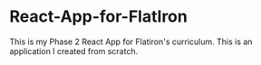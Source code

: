 # React-App-for-FlatIron
This is my Phase 2 React App for Flatiron's curriculum. This is an application I created from scratch. 
